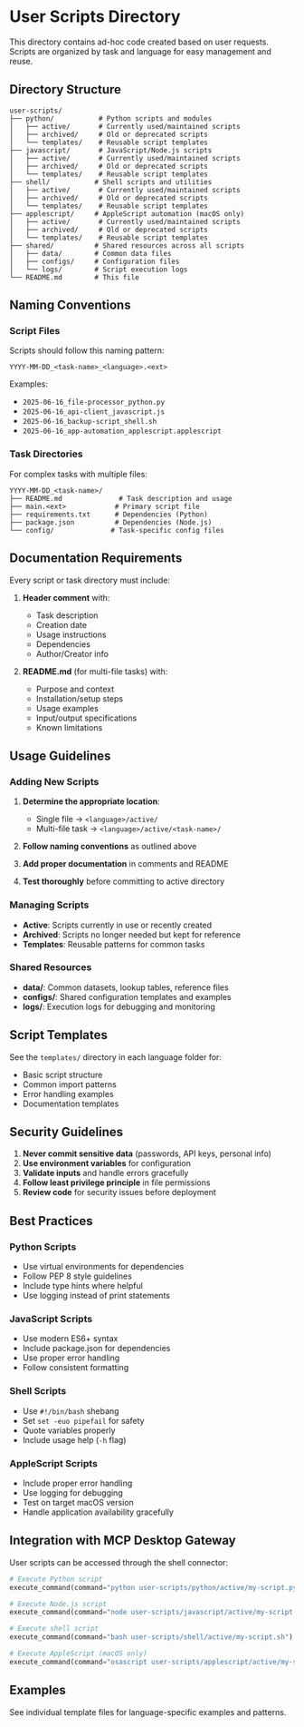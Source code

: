 # User Scripts Directory

This directory contains ad-hoc code created based on user requests. Scripts are organized by task and language for easy management and reuse.

## Directory Structure

```
user-scripts/
├── python/           # Python scripts and modules
│   ├── active/       # Currently used/maintained scripts
│   ├── archived/     # Old or deprecated scripts  
│   └── templates/    # Reusable script templates
├── javascript/       # JavaScript/Node.js scripts
│   ├── active/       # Currently used/maintained scripts
│   ├── archived/     # Old or deprecated scripts
│   └── templates/    # Reusable script templates
├── shell/           # Shell scripts and utilities
│   ├── active/       # Currently used/maintained scripts
│   ├── archived/     # Old or deprecated scripts
│   └── templates/    # Reusable script templates
├── applescript/     # AppleScript automation (macOS only)
│   ├── active/       # Currently used/maintained scripts
│   ├── archived/     # Old or deprecated scripts
│   └── templates/    # Reusable script templates
├── shared/          # Shared resources across all scripts
│   ├── data/        # Common data files
│   ├── configs/     # Configuration files
│   └── logs/        # Script execution logs
└── README.md        # This file
```

## Naming Conventions

### Script Files
Scripts should follow this naming pattern:
```
YYYY-MM-DD_<task-name>_<language>.<ext>
```

Examples:
- `2025-06-16_file-processor_python.py`
- `2025-06-16_api-client_javascript.js`  
- `2025-06-16_backup-script_shell.sh`
- `2025-06-16_app-automation_applescript.applescript`

### Task Directories
For complex tasks with multiple files:
```
YYYY-MM-DD_<task-name>/
├── README.md              # Task description and usage
├── main.<ext>            # Primary script file
├── requirements.txt      # Dependencies (Python)
├── package.json          # Dependencies (Node.js)
└── config/              # Task-specific config files
```

## Documentation Requirements

Every script or task directory must include:

1. **Header comment** with:
   - Task description
   - Creation date
   - Usage instructions
   - Dependencies
   - Author/Creator info

2. **README.md** (for multi-file tasks) with:
   - Purpose and context
   - Installation/setup steps
   - Usage examples
   - Input/output specifications
   - Known limitations

## Usage Guidelines

### Adding New Scripts

1. **Determine the appropriate location**:
   - Single file → `<language>/active/`
   - Multi-file task → `<language>/active/<task-name>/`

2. **Follow naming conventions** as outlined above

3. **Add proper documentation** in comments and README

4. **Test thoroughly** before committing to active directory

### Managing Scripts

- **Active**: Scripts currently in use or recently created
- **Archived**: Scripts no longer needed but kept for reference
- **Templates**: Reusable patterns for common tasks

### Shared Resources

- **data/**: Common datasets, lookup tables, reference files
- **configs/**: Shared configuration templates and examples
- **logs/**: Execution logs for debugging and monitoring

## Script Templates

See the `templates/` directory in each language folder for:
- Basic script structure
- Common import patterns
- Error handling examples
- Documentation templates

## Security Guidelines

1. **Never commit sensitive data** (passwords, API keys, personal info)
2. **Use environment variables** for configuration
3. **Validate inputs** and handle errors gracefully
4. **Follow least privilege principle** in file permissions
5. **Review code** for security issues before deployment

## Best Practices

### Python Scripts
- Use virtual environments for dependencies
- Follow PEP 8 style guidelines
- Include type hints where helpful
- Use logging instead of print statements

### JavaScript Scripts
- Use modern ES6+ syntax
- Include package.json for dependencies
- Use proper error handling
- Follow consistent formatting

### Shell Scripts
- Use `#!/bin/bash` shebang
- Set `set -euo pipefail` for safety
- Quote variables properly
- Include usage help (`-h` flag)

### AppleScript Scripts
- Include proper error handling
- Use logging for debugging
- Test on target macOS version
- Handle application availability gracefully

## Integration with MCP Desktop Gateway

User scripts can be accessed through the shell connector:

```python
# Execute Python script
execute_command(command="python user-scripts/python/active/my-script.py")

# Execute Node.js script  
execute_command(command="node user-scripts/javascript/active/my-script.js")

# Execute shell script
execute_command(command="bash user-scripts/shell/active/my-script.sh")

# Execute AppleScript (macOS only)
execute_command(command="osascript user-scripts/applescript/active/my-script.applescript")
```

## Examples

See individual template files for language-specific examples and patterns.